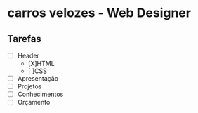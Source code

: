 # carros velozes - Web Designer
## Tarefas

- [ ] Header
    - [X]HTML
    - [ ]CSS
- [ ] Apresentação
- [ ] Projetos
- [ ] Conhecimentos
- [ ] Orçamento